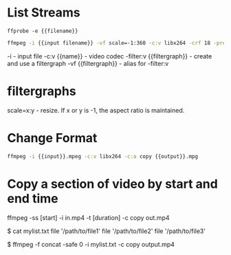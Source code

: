 # List Streams

```
ffprobe -e {{filename}}
```

```sh
ffmpeg -i {{input filename}} -vf scale=-1:360 -c:v libx264 -crf 18 -preset veryslow -c:a copy {{output filename}}
```

-i - input file
-c:v {{name}} - video codec
-filter:v {{filtergraph}} - create and use a filtergraph
-vf {{filtergraph}} - alias for -filter:v

# filtergraphs

scale=x:y - resize. If x or y is -1, the aspect ratio is maintained.

# Change Format

```sh
ffmpeg -i {{input}}.mpeg -c:v libx264 -c:a copy {{output}}.mpg
```

# Copy a section of video by start and end time


ffmpeg -ss [start] -i in.mp4 -t [duration] -c copy out.mp4

$ cat mylist.txt
file '/path/to/file1'
file '/path/to/file2'
file '/path/to/file3'

$ ffmpeg -f concat -safe 0 -i mylist.txt -c copy output.mp4

